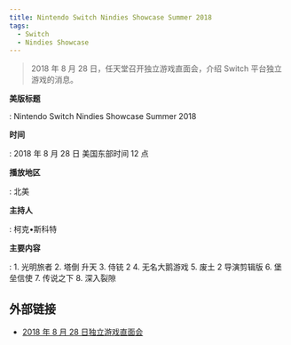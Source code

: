 ```yaml
---
title: Nintendo Switch Nindies Showcase Summer 2018
tags:
  - Switch
  - Nindies Showcase
---
```


> 2018 年 8 月 28 日，任天堂召开独立游戏直面会，介绍 Switch 平台独立游戏的消息。

**美版标题**

:   Nintendo Switch Nindies Showcase Summer 2018

**时间**

:   2018 年 8 月 28 日 美国东部时间 12 点

**播放地区**

:   北美

**主持人**

:   柯克•斯科特

**主要内容**

:   1. 光明旅者
    2. 塔倒 升天
    3. 侍铳 2
    4. 无名大鹅游戏
    5. 废土 2 导演剪辑版
    6. 堡垒信使
    7. 传说之下
    8. 深入裂隙

## 外部链接

- [2018 年 8 月 28 日独立游戏直面会](https://www.bilibili.com/video/BV1XD4y1Q7y9/)
